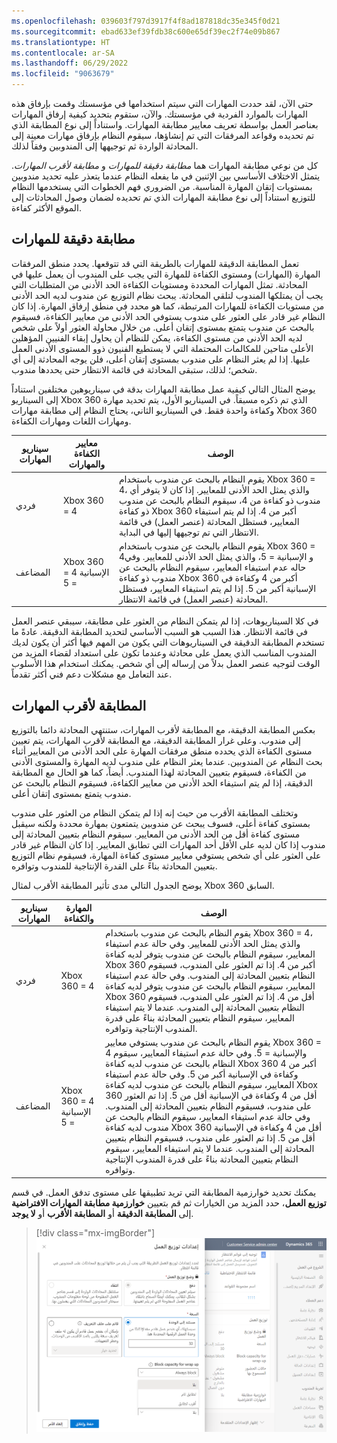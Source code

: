 ```yaml
---
ms.openlocfilehash: 039603f797d3917f4f8ad187818dc35e345f0d21
ms.sourcegitcommit: ebad633ef39fdb38c600e65df39ec2f74e09b867
ms.translationtype: HT
ms.contentlocale: ar-SA
ms.lasthandoff: 06/29/2022
ms.locfileid: "9063679"
---
```

حتى الآن، لقد حددت المهارات التي سيتم استخدامها في مؤسستك وقمت بإرفاق هذه المهارات بالموارد الفردية في مؤسستك. والآن، ستقوم بتحديد كيفية إرفاق المهارات بعناصر العمل بواسطة تعريف معايير مطابقة المهارات. واستناداً إلى نوع المطابقة الذي تم تحديده وقواعد المرفقات التي تم إنشاؤها، سيقوم النظام بإرفاق مهارات معينة إلى المحادثة الواردة ثم توجيهها إلى المندوبين وفقاً لذلك.

كل من نوعي مطابقة المهارات هما *مطابقة دقيقة للمهارات* و *مطابقة لأقرب المهارات*. يتمثل الاختلاف الأساسي بين الإثنين في ما يفعله النظام عندما يتعذر عليه تحديد مندوبين بمستويات إتقان المهارة المناسبة. من الضروري فهم الخطوات التي يستخدمها النظام للتوزيع استناداً إلى نوع مطابقة المهارات الذي تم تحديده لضمان وصول المحادثات إلى الموقع الأكثر كفاءة.

## <a name="exact-skill-matching"></a>مطابقة دقيقة للمهارات

تعمل المطابقة الدقيقة للمهارات بالطريقة التي قد تتوقعها. يحدد منطق المرفقات المهارة (المهارات) ومستوى الكفاءة للمهارة التي يجب على المندوب أن يعمل عليها في المحادثة. تمثل المهارات المحددة ومستويات الكفاءة الحد الأدنى من المتطلبات التي يجب أن يمتلكها المندوب لتلقي المحادثة. يبحث نظام التوزيع عن مندوب لديه الحد الأدنى من مستويات الكفاءة للمهارات المرتبطة، كما هو محدد في منطق إرفاق المهارة. إذا كان النظام غير قادر على العثور على مندوب يستوفي الحد الأدنى من معايير الكفاءة، فسيقوم بالبحث عن مندوب يتمتع بمستوى إتقان أعلى. من خلال محاولة العثور أولاً على شخص لديه الحد الأدنى من مستوى الكفاءة، يمكن للنظام أن يحاول إبقاء الفنيين المؤهلين الأعلى متاحين للمكالمات المحتملة التي لا يستطيع الفنيون ذوو المستوى الأدنى العمل عليها. إذا لم يعثر النظام على مندوب بمستوى إتقان أعلى، فلن يوجه المحادثة إلى أي شخص؛ لذلك، ستبقى المحادثة في قائمة الانتظار حتى يحددها مندوب.

يوضح المثال التالي كيفية عمل مطابقة المهارات بدقة في سيناريوهين مختلفين استناداً إلى السيناريو Xbox 360 الذي تم ذكره مسبقاً. في السيناريو الأول، يتم تحديد مهارة وكفاءة واحدة فقط. في السيناريو الثاني، يحتاج النظام إلى مطابقة مهارات Xbox 360 ومهارات اللغات ومهارات الكفاءة.

|     سيناريو المهارات    |     معايير الكفاءة والمهارات    |     الوصف‏‎                                                                                                                                                                                                                                                                                                                                               |
|-----------------------|---------------------------------------|---------------------------------------------------------------------------------------------------------------------------------------------------------------------------------------------------------------------------------------------------------------------------------------------------------------------------------------------------------------|
|     فردي            |     Xbox 360 = 4                          |     يقوم النظام بالبحث عن مندوب باستخدام Xbox 360 = 4، والذي يمثل الحد الأدنى للمعايير.     إذا كان لا يتوفر أي مندوب ذو كفاءة من 4، سيقوم النظام بالبحث عن مندوب ذو كفاءة Xbox 360 أكبر من 4.     إذا لم يتم استيفاء المعايير، فستظل المحادثة (عنصر العمل) في قائمة الانتظار التي تم توجيهها إليها في البداية.    |
|     المضاعف          |     Xbox 360 = 4    الإسبانية = 5           |     يقوم النظام بالبحث عن مندوب باستخدام Xbox 360 = 4و الإسبانية = 5، والذي يمثل الحد الأدنى للمعايير.     وفي حاله عدم استيفاء المعايير، سيقوم النظام بالبحث عن مندوب ذو كفاءة Xbox 360 أكبر من 4 وكفاءة في الإسبانية أكبر من 5.     إذا لم يتم استيفاء المعايير، فستظل المحادثة (عنصر العمل) في قائمة الانتظار.       |

في كلا السيناريوهات، إذا لم يتمكن النظام من العثور على مطابقة، سيبقي عنصر العمل في قائمة الانتظار. هذا السبب هو السبب الأساسي لتحديد المطابقة الدقيقة. عادةً ما تستخدم المطابقة الدقيقة في السيناريوهات التي يكون من المهم فيها أكثر أن يكون لديك المندوب المناسب الذي يعمل على محادثة وعندما تكون على استعداد لقضاء المزيد من الوقت لتوجيه عنصر العمل بدلاً من إرساله إلى أي شخص. يمكنك استخدام هذا الأسلوب عند التعامل مع مشكلات دعم فني أكثر تقدماً. 

## <a name="closest-skill-matching"></a>المطابقة لأقرب المهارات

بعكس المطابقة الدقيقة، مع المطابقة لأقرب المهارات، ستنتهي المحادثة دائما بالتوزيع إلى مندوب. وعلى غرار المطابقة الدقيقة، مع المطابقة لأقرب المهارات، يتم تعيين مستوى الكفاءة الذي يحدده منطق مرفقات المهارة على الحد الأدنى من المعايير أثناء بحث النظام عن المندوبين. عندما يعثر النظام على مندوب لديه المهارة والمستوى الأدنى من الكفاءة، فسيقوم بتعيين المحادثة لهذا المندوب. أيضاً، كما هو الحال مع المطابقة الدقيقة، إذا لم يتم استيفاء الحد الأدنى من معايير الكفاءة، فسيقوم النظام بالبحث عن مندوب يتمتع بمستوى إتقان أعلى.

وتختلف المطابقة الأقرب من حيث إنه إذا لم يتمكن النظام من العثور على مندوب بمستوى كفاءة أعلى، فسوف يبحث عن مندوبين يتمتعون بمهارة محددة ولكنه سيقبل مستوى كفاءة أقل من الحد الأدنى من المعايير. سيقوم النظام بتعيين المحادثة إلى مندوب إذا كان لديه على الأقل أحد المهارات التي تطابق المعايير. إذا كان النظام غير قادر على العثور على أي شخص يستوفي معايير مستوى كفاءة المهارة، فسيقوم نظام التوزيع بتعيين المحادثة بناءً على القدرة الإنتاجية للمندوب وتوافره.

يوضح الجدول التالي مدى تأثير المطابقة الأقرب لمثال Xbox 360 السابق.

|     سيناريو المهارات    |     المهارة والكفاءة      |     الوصف‏‎                                                                                                                                                                                                                                                                                                                                                                                                                                                                                                                                                                                                                                                                                                                                                                                                                                      |
|-----------------------|--------------------------------|------------------------------------------------------------------------------------------------------------------------------------------------------------------------------------------------------------------------------------------------------------------------------------------------------------------------------------------------------------------------------------------------------------------------------------------------------------------------------------------------------------------------------------------------------------------------------------------------------------------------------------------------------------------------------------------------------------------------------------------------------------------------------------------------------------------------------------------------------|
|     فردي            |     Xbox 360 = 4                   |     يقوم النظام بالبحث عن مندوب باستخدام Xbox 360 = 4، والذي يمثل الحد الأدنى للمعايير.     وفي حالة عدم استيفاء المعايير، سيقوم النظام بالبحث عن مندوب يتوفر لديه كفاءة Xbox 360 أكبر من 4. إذا تم العثور على المندوب، فسيقوم النظام بتعيين المحادثة إلى المندوب.     وفي حالة عدم استيفاء المعايير، سيقوم النظام بالبحث عن مندوب يتوفر لديه كفاءة Xbox 360 أقل من 4. إذا تم العثور على المندوب، فسيقوم النظام بتعيين المحادثة إلى المندوب.     عندما لا يتم استيفاء المعايير، سيقوم النظام بتعيين المحادثة بناءً على قدرة المندوب الإنتاجية وتوافره.                                                                                                                                                                                                                                                              |
|     المضاعف          |     Xbox 360 = 4    الإسبانية = 5    |     يقوم النظام بالبحث عن مندوب يستوفي معايير Xbox 360 = 4 والإسبانية = 5.     وفي حالة عدم استيفاء المعايير، سيقوم النظام بالبحث عن مندوب لديه كفاءة Xbox 360 أكبر من 4 وكفاءة في الإسبانية أكبر من 5.     وفي حالة عدم استيفاء المعايير، سيقوم النظام بالبحث عن مندوب لديه كفاءة Xbox 360 أقل من 4 وكفاءة في الإسبانية أقل من 5. إذا تم العثور على مندوب، فسيقوم النظام بتعيين المحادثة إلى المندوب.     وفي حالة عدم استيفاء المعايير، سيقوم النظام بالبحث عن مندوب لديه كفاءة Xbox 360 أقل من 4 وكفاءة في الإسبانية أقل من 5. إذا تم العثور على مندوب، فسيقوم النظام بتعيين المحادثة إلى المندوب.     عندما لا يتم استيفاء المعايير، سيقوم النظام بتعيين المحادثة بناءً على قدرة المندوب الإنتاجية وتوافره.    |

يمكنك تحديد خوارزمية المطابقة التي تريد تطبيقها على مستوى تدفق العمل. في قسم **توزيع العمل**، حدد المزيد من الخيارات ثم قم بتعيين **خوارزمية مطابقة المهارات الافتراضية** إلى **المطابقة الدقيقة** أو **المطابقة الأقرب** أو **لا يوجد**.

> [!div class="mx-imgBorder"]
> [![لقطة شاشة لتفاصيل إعدادات توزيع العمل.](../media/distribution-settings.png)](../media/distribution-settings.png#lightbox)
